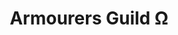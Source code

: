 ---
title: "Armourers Guild Ω"
linktitle: "Armourers Guild"
aliases:
    - /guilds/armourers/
menu:
    lists:
        parent: "martial-guilds"
---